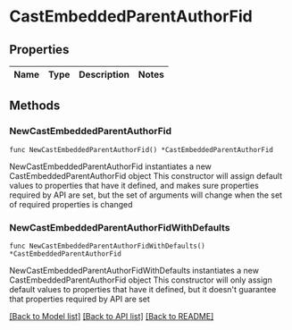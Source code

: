# CastEmbeddedParentAuthorFid

## Properties

Name | Type | Description | Notes
------------ | ------------- | ------------- | -------------

## Methods

### NewCastEmbeddedParentAuthorFid

`func NewCastEmbeddedParentAuthorFid() *CastEmbeddedParentAuthorFid`

NewCastEmbeddedParentAuthorFid instantiates a new CastEmbeddedParentAuthorFid object
This constructor will assign default values to properties that have it defined,
and makes sure properties required by API are set, but the set of arguments
will change when the set of required properties is changed

### NewCastEmbeddedParentAuthorFidWithDefaults

`func NewCastEmbeddedParentAuthorFidWithDefaults() *CastEmbeddedParentAuthorFid`

NewCastEmbeddedParentAuthorFidWithDefaults instantiates a new CastEmbeddedParentAuthorFid object
This constructor will only assign default values to properties that have it defined,
but it doesn't guarantee that properties required by API are set


[[Back to Model list]](../README.md#documentation-for-models) [[Back to API list]](../README.md#documentation-for-api-endpoints) [[Back to README]](../README.md)


